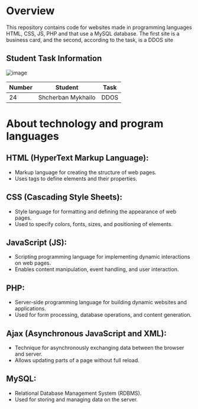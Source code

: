 # Overview

This repository contains code for websites made in programming languages ​​HTML, CSS, JS, PHP and that use a MySQL database. The first site is a business card, and the second, according to the task, is a DDOS site

## Student Task Information

![image](https://github.com/Geroimzx/web2024ki48shcherbanmi24/assets/27133327/67f3cb01-25f2-4eb6-a529-a48ea2ae722b)

| Number | Student               | Task                                |
|--------|-----------------------|-------------------------------------|
| 24     | Shcherban Mykhailo   | DDOS      |

# About technology and program languages

## HTML (HyperText Markup Language):
- Markup language for creating the structure of web pages.
- Uses tags to define elements and their properties.

## CSS (Cascading Style Sheets):
- Style language for formatting and defining the appearance of web pages.
- Used to specify colors, fonts, sizes, and positioning of elements.

## JavaScript (JS):
- Scripting programming language for implementing dynamic interactions on web pages.
- Enables content manipulation, event handling, and user interaction.

## PHP:
- Server-side programming language for building dynamic websites and applications.
- Used for form processing, database operations, and content generation.

## Ajax (Asynchronous JavaScript and XML):
- Technique for asynchronously exchanging data between the browser and server.
- Allows updating parts of a page without full reload.

## MySQL:
- Relational Database Management System (RDBMS).
- Used for storing and managing data on the server.
